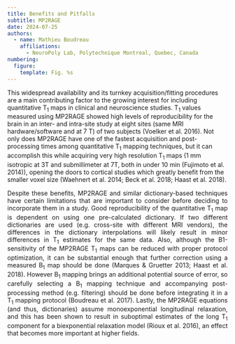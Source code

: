 ```yaml
---
title: Benefits and Pitfalls
subtitle: MP2RAGE
date: 2024-07-25
authors:
  - name: Mathieu Boudreau
    affiliations:
      - NeuroPoly Lab, Polytechnique Montreal, Quebec, Canada
numbering:
  figure:
    template: Fig. %s
---
```



This widespread availability and its turnkey acquisition/fitting procedures are a main contributing factor to the growing interest for including quantitative T<sub>1</sub> maps in clinical and neuroscience studies. T<sub>1</sub> values measured using MP2RAGE showed  high levels of reproducibility for the brain in an inter- and intra-site study at eight sites (same MRI hardware/software and at 7 T) of two subjects (Voelker et al. 2016). Not only does MP2RAGE have one of the fastest acquisition and post-processing times among quantitative T<sub>1</sub> mapping techniques, but it can accomplish this while acquiring very high resolution T<sub>1</sub> maps (1 mm isotropic at 3T and submillimeter at 7T, both in under 10 min (Fujimoto et al. 2014)), opening the doors to cortical studies which greatly benefit from the smaller voxel size (Waehnert et al. 2014; Beck et al. 2018; Haast et al. 2018).
</p>

<p style="text-align:justify;">
Despite these benefits, MP2RAGE and similar dictionary-based techniques have certain limitations that are important to consider before deciding to incorporate them in a study. Good reproducibility of the quantitative T<sub>1</sub> map is dependent on using one pre-calculated dictionary. If two different dictionaries are used (e.g. cross-site with different MRI vendors), the differences in the dictionary interpolations will likely result in minor differences in T<sub>1</sub> estimates for the same data. Also, although the B1-sensitivity of the MP2RAGE T<sub>1</sub> maps can be reduced with proper protocol optimization, it can be substantial enough that further correction using a measured B<sub>1</sub> map should be done (Marques & Gruetter 2013; Haast et al. 2018). However B<sub>1</sub> mapping brings an additional potential source of error, so carefully selecting a B<sub>1</sub> mapping technique and accompanying post-processing method (e.g. filtering) should be done before integrating it in a T<sub>1</sub> mapping protocol (Boudreau et al. 2017). Lastly, the MP2RAGE equations (and thus, dictionaries) assume monoexponential longitudinal relaxation, and this has been shown to result in suboptimal estimates of the long T<sub>1</sub> component for a biexponential relaxation model (Rioux et al. 2016), an effect that becomes more important at higher fields.